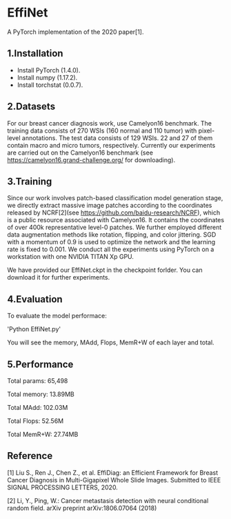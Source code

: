 # EffiNet

A PyTorch implementation of the 2020 paper[1].

## 1.Installation
-	Install PyTorch (1.4.0).
-	Install numpy (1.17.2).
-	Install torchstat (0.0.7).

## 2.Datasets
For our breast cancer diagnosis work, use Camelyon16 benchmark. The training data consists of 270 WSIs (160 normal and 110 tumor) with pixel-level annotations. The test data consists of 129 WSIs. 22 and 27 of them contain macro and micro tumors, respectively. 
Currently our experiments are carried out on the Camelyon16 benchmark (see https://camelyon16.grand-challenge.org/ for downloading).

## 3.Training 
Since our work involves patch-based classification model generation stage, we directly extract massive image patches according to the coordinates released by NCRF[2](see https://github.com/baidu-research/NCRF), which is a public resource associated with Camelyon16. It contains the coordinates of over 400k representative level-0 patches. We further employed different data augmentation methods like rotation, flipping, and color jittering. SGD with a momentum of 0.9 is used to optimize the network and the learning rate is fixed to 0.001. We conduct all the experiments using PyTorch on a workstation with one NVIDIA TITAN Xp GPU.

We have provided our EffiNet.ckpt in the checkpoint forlder. 
You can download it for further experiments.

## 4.Evaluation
To evaluate the model performace:

'Python EffiNet.py'

You will see the memory, MAdd, Flops, MemR+W of each layer and total.

## 5.Performance
Total params: 65,498

Total memory: 13.89MB

Total MAdd: 102.03M

Total Flops: 52.56M

Total MemR+W: 27.74MB

## Reference
[1] Liu S., Ren J., Chen Z., et al. EffiDiag: an Efficient Framework for Breast Cancer Diagnosis in Multi-Gigapixel Whole Slide Images. Submitted to IEEE SIGNAL PROCESSING LETTERS, 2020.

[2] Li, Y., Ping, W.: Cancer metastasis detection with neural conditional random field. arXiv preprint arXiv:1806.07064 (2018)


